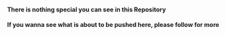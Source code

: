 #### There is nothing special you can see in this Repository
#### If you wanna see what is about to be pushed here, please follow for more